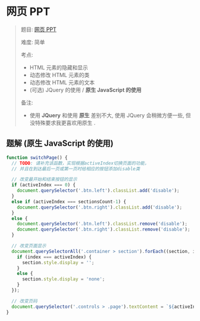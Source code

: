 # 网页 PPT

> 题目: [网页 PPT](https://www.lanqiao.cn/problems/2418/learning/?page=1&first_category_id=2&sort=students_count&second_category_id=11&tags=2022)
>
> 难度: 简单
>
> 考点: 
>
> - HTML 元素的隐藏和显示
> - 动态修改 HTML 元素的类
> - 动态修改 HTML 元素的文本
> - (可选) JQuery 的使用 / **原生 JavaScript 的使用**
>
> 备注: 
>
> - 使用 **JQuery** 和使用 **原生** 差别不大, 使用 JQuery 会稍微方便一些, 但没特殊要求我更喜欢用原生 .



## 题解 (原生 JavaScript 的使用)

```js
function switchPage() {
  // TODO: 请补充该函数，实现根据activeIndex切换页面的功能，
  // 并且在到达最后一页或第一页时给相应的按钮添加disable类

  // 改变最开始和结束按钮的显示
  if (activeIndex === 0) {
    document.querySelector('.btn.left').classList.add('disable'); 
  }
  else if (activeIndex === sectionsCount-1) {
    document.querySelector('.btn.right').classList.add('disable'); 
  }
  else {
    document.querySelector('.btn.left').classList.remove('disable'); 
    document.querySelector('.btn.right').classList.remove('disable'); 
  }

  // 改变页面显示
  document.querySelectorAll('.container > section').forEach((section, index) => {
    if (index === activeIndex) {
      section.style.display = '';
    } 
    else {
      section.style.display = 'none';
    }
  });

  // 改变页码
  document.querySelector('.controls > .page').textContent = `${activeIndex+1} / 5`
}
```

